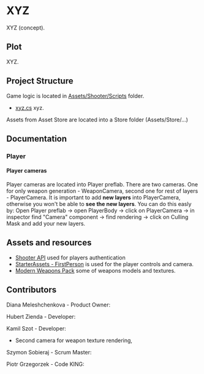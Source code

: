 # XYZ

XYZ (concept).

## Plot

XYZ.

## Project Structure

Game logic is located in [Assets/Shooter/Scripts](Assets/Shooter/Scripts) folder.

- [xyz.cs](Assets/Shooter/Scripts/xyz.cs) xyz.

Assets from Asset Store are located into a Store folder (Assets/Store/...)

## Documentation
### Player
#### Player cameras
Player cameras are located into Player preflab. There are two cameras. One for only weapon generation - WeaponCamera, second one for rest of layers - PlayerCamera.
It is important to add **new layers** into PlayerCamera, otherwise you won't be able to **see the new layers**. You can do this easly by:
Open Player preflab -> open PlayerBody -> click on PlayerCamera -> in inspector find "Camera" component -> find rendering -> click on Culling Mask and add your new layers. 


## Assets and resources

- [Shooter API](https://github.com/piotr-grzegorzek/shooter_api) used for players authentication
- [StarterAssets - FirstPerson](https://assetstore.unity.com/packages/essentials/starterassets-firstperson-updates-in-new-charactercontroller-pac-196525) is used for the player controls and camera.
- [Modern Weapons Pack](https://assetstore.unity.com/packages/3d/props/guns/modern-weapons-pack-14233) some of weapons models and textures.

## Contributors
Diana Meleshchenkova - Product Owner:


Hubert Zienda - Developer:


Kamil Szot - Developer:
- Second camera for weapon texture rendering,


Szymon Sobieraj - Scrum Master:


Piotr Grzegorzek - Code KING:

